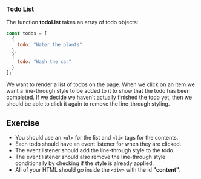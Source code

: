 ### Todo List

The function **todoList** takes an array of todo objects:

```js
const todos = [
  {
    todo: "Water the plants"
  },
  {
    todo: "Wash the car"
  }
];
```

We want to render a list of todos on the page. When we click on an item we want a line-through style to be added to it to show that the todo has been completed. If we decide we haven't actually finished the todo yet, then we should be able to click it again to remove the line-through styling.

## Exercise

* You should use an `<ul>` for the list and `<li>` tags for the contents.
* Each todo should have an event listener for when they are clicked.
* The event listener should add the line-through style to the todo.
* The event listener should also remove the line-through style conditionally by checking if the style is already applied.
* All of your HTML should go inside the `<div>` with the id **"content"**.
